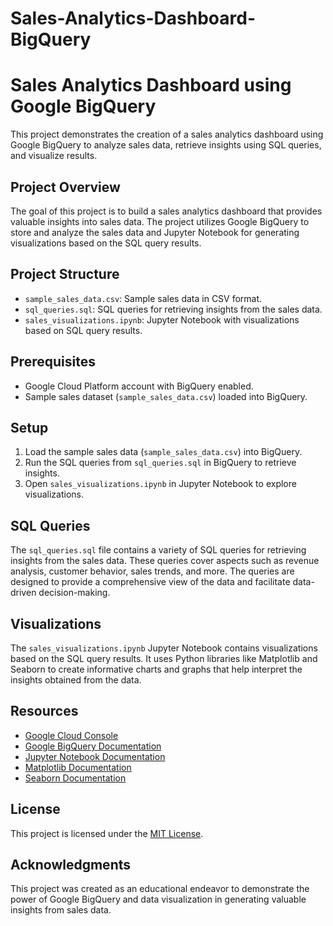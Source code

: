 # Sales-Analytics-Dashboard-BigQuery

# Sales Analytics Dashboard using Google BigQuery

This project demonstrates the creation of a sales analytics dashboard using Google BigQuery to analyze sales data, retrieve insights using SQL queries, and visualize results.

## Project Overview

The goal of this project is to build a sales analytics dashboard that provides valuable insights into sales data. The project utilizes Google BigQuery to store and analyze the sales data and Jupyter Notebook for generating visualizations based on the SQL query results.

## Project Structure

- `sample_sales_data.csv`: Sample sales data in CSV format.
- `sql_queries.sql`: SQL queries for retrieving insights from the sales data.
- `sales_visualizations.ipynb`: Jupyter Notebook with visualizations based on SQL query results.

## Prerequisites

- Google Cloud Platform account with BigQuery enabled.
- Sample sales dataset (`sample_sales_data.csv`) loaded into BigQuery.

## Setup

1. Load the sample sales data (`sample_sales_data.csv`) into BigQuery.
2. Run the SQL queries from `sql_queries.sql` in BigQuery to retrieve insights.
3. Open `sales_visualizations.ipynb` in Jupyter Notebook to explore visualizations.

## SQL Queries

The `sql_queries.sql` file contains a variety of SQL queries for retrieving insights from the sales data. These queries cover aspects such as revenue analysis, customer behavior, sales trends, and more. The queries are designed to provide a comprehensive view of the data and facilitate data-driven decision-making.

## Visualizations

The `sales_visualizations.ipynb` Jupyter Notebook contains visualizations based on the SQL query results. It uses Python libraries like Matplotlib and Seaborn to create informative charts and graphs that help interpret the insights obtained from the data.

## Resources

- [Google Cloud Console](https://console.cloud.google.com/)
- [Google BigQuery Documentation](https://cloud.google.com/bigquery/docs)
- [Jupyter Notebook Documentation](https://jupyter.org/documentation)
- [Matplotlib Documentation](https://matplotlib.org/stable/contents.html)
- [Seaborn Documentation](https://seaborn.pydata.org/tutorial.html)

## License

This project is licensed under the [MIT License](LICENSE).

## Acknowledgments

This project was created as an educational endeavor to demonstrate the power of Google BigQuery and data visualization in generating valuable insights from sales data.
